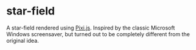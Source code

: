 # star-field

A star-field rendered using [Pixi.js](http://www.pixijs.com). Inspired by the classic Microsoft Windows screensaver, but turned out to be completely different from the original idea.
